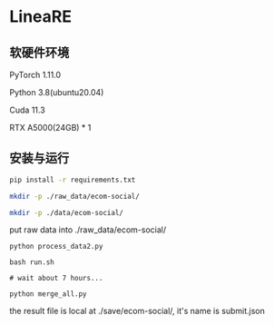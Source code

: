 # LineaRE

## 软硬件环境

PyTorch  1.11.0

Python  3.8(ubuntu20.04)

Cuda  11.3

RTX A5000(24GB) * 1

## 安装与运行
```bash
pip install -r requirements.txt

mkdir -p ./raw_data/ecom-social/

mkdir -p ./data/ecom-social/
```

put raw data into ./raw_data/ecom-social/

```
python process_data2.py

bash run.sh

# wait about 7 hours...

python merge_all.py
```

the result file is local at ./save/ecom-social/, it's name is submit.json

